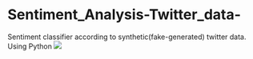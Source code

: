 # Sentiment_Analysis-Twitter_data-
Sentiment classifier according to synthetic(fake-generated) twitter data. Using Python
<img src="https://github.com/alaminstore/Sentiment_Analysis-Twitter_data-/blob/master/Sentiment_Classifier.PNG">
